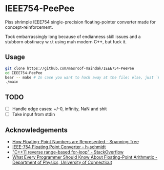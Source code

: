 # IEEE754-PeePee

Piss shrimple IEEE754 single-precision floating-pointer converter made for concept-reinforcement.

Took embarrassingly long because of endianness skill issues and a stubborn obstinacy w.r.t using muh modern C++, but fuck it.

## Usage

```bash
git clone https://github.com/masroof-maindak/IEEE754-PeePee
cd IEEE754-PeePee
bear -- make # In case you want to hack away at the file; else, just `make` will suffice
./main
```

## TODO

- [ ] Handle edge cases: +/-0, infinity, NaN and shit
- [ ] Take input from stdin

## Acknowledgements

- [How Floating-Point Numbers are Represented - Spanning Tree](https://youtu.be/bbkcEiUjehk?feature=shared)
- [IEEE-754 Floating Point Converter - h-schmidt](https://www.h-schmidt.net/FloatConverter/IEEE754.html)
- ["C++11 reverse range-based for-loop" - StackOverflow](https://stackoverflow.com/a/66053335)
- [What Every Programmer Should Know About Floating-Point Arithmetic - Department of Physics, University of Connecticut](https://www.phys.uconn.edu/~rozman/Courses/P2200_15F/downloads/floating-point-guide-2015-10-15.pdf)
